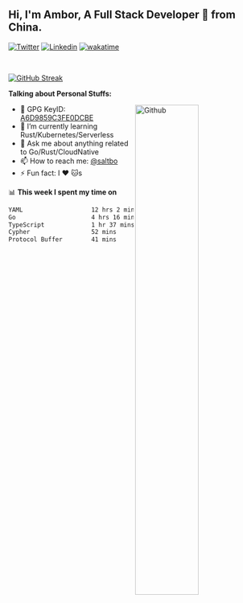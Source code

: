## Hi, I'm Ambor, A Full Stack Developer 🚀 from China.

[![Twitter](https://img.shields.io/badge/-saltbo-1ca0f1?style=flat&logo=twitter&logoColor=white)](https://twitter.com/rdsaltbo)
[![Linkedin](https://img.shields.io/badge/-saltbo-blue?style=flat&logo=Linkedin&logoColor=white)](https://www.linkedin.com/in/saltbo/)
[![wakatime](https://wakatime.com/badge/user/f82b1c77-faab-48cd-aef5-a12c0aff104b.svg)](https://wakatime.com/@f82b1c77-faab-48cd-aef5-a12c0aff104b)

&nbsp;  

[![GitHub Streak](http://github-readme-streak-stats.herokuapp.com?user=saltbo&hide_border=true&date_format=M%20j%5B%2C%20Y%5D)](https://git.io/streak-stats)

**Talking about Personal Stuffs:**
<!-- Any image aligned to the right. Beware the width  -->
<img width="50%" align="right" alt="Github" src="https://raw.githubusercontent.com/saltbo/saltbo/master/images/git-header.svg" />

- 🤘 GPG KeyID: [A6D9859C3FE0DCBE](https://saltbo.cn/pgp_keys.asc)
- 🌱 I’m currently learning Rust/Kubernetes/Serverless
- 💬 Ask me about anything related to Go/Rust/CloudNative
- 📫 How to reach me: [@saltbo](https://t.me/saltbo)
- ⚡ Fun fact: I :heart: :cat:s


📊 **This week I spent my time on**
<!--START_SECTION:waka-->

```txt
YAML                   12 hrs 2 mins   ██████████████░░░░░░░░░░░   55.62 %
Go                     4 hrs 16 mins   █████░░░░░░░░░░░░░░░░░░░░   19.70 %
TypeScript             1 hr 37 mins    ██░░░░░░░░░░░░░░░░░░░░░░░   07.48 %
Cypher                 52 mins         █░░░░░░░░░░░░░░░░░░░░░░░░   04.03 %
Protocol Buffer        41 mins         ▓░░░░░░░░░░░░░░░░░░░░░░░░   03.22 %
```

<!--END_SECTION:waka-->
